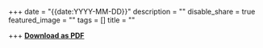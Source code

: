 +++
date = "{{date:YYYY-MM-DD}}"
description = ""
disable_share = true
featured_image = ""
tags = []
title = ""

+++
[**Download as PDF**](/uploads/{{Title}}.pdf)
